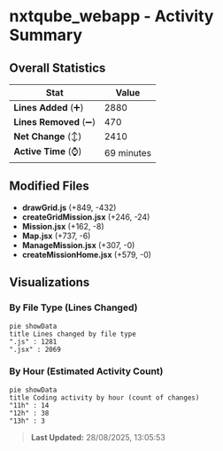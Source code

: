 # nxtqube_webapp - Activity Summary 

## Overall Statistics

| Stat                   | Value                                                             |
| ---------------------- | ----------------------------------------------------------------- |
| **Lines Added** (➕)   | 2880                                          |
| **Lines Removed** (➖) | 470                                        |
| **Net Change** (↕)    | 2410                |
| **Active Time** (⌚)   | 69 minutes |


## Modified Files
- **drawGrid.js** (+849, -432)
- **createGridMission.jsx** (+246, -24)
- **Mission.jsx** (+162, -8)
- **Map.jsx** (+737, -6)
- **ManageMission.jsx** (+307, -0)
- **createMissionHome.jsx** (+579, -0)

## Visualizations

### By File Type (Lines Changed)

```mermaid
pie showData
title Lines changed by file type
".js" : 1281
".jsx" : 2069
```

### By Hour (Estimated Activity Count)

```mermaid
pie showData
title Coding activity by hour (count of changes)
"11h" : 14
"12h" : 38
"13h" : 3
```


> **Last Updated:** 28/08/2025, 13:05:53